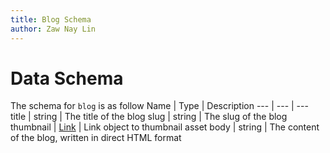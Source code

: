 ```yaml
---
title: Blog Schema
author: Zaw Nay Lin
---
```

# Data Schema

The schema for `blog` is as follow
Name | Type | Description
--- | --- | ---
title | string | The title of the blog
slug | string | The slug of the blog
thumbnail | [Link](../DataSchema#link-object) | Link object to thumbnail asset
body | string | The content of the blog, written in direct HTML format
